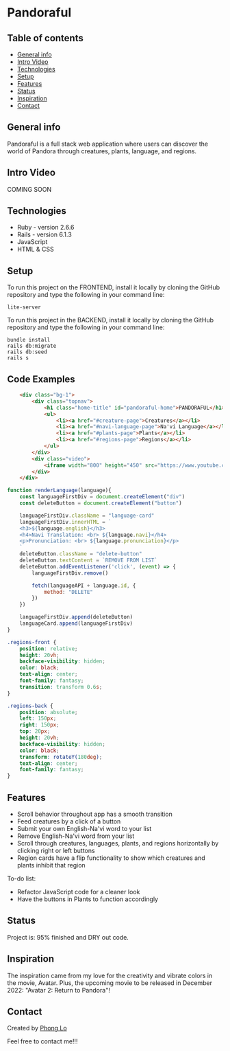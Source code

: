 # Pandoraful

## Table of contents
* [General info](#general-info)
* [Intro Video](#intro-video)
* [Technologies](#technologies)
* [Setup](#setup)
* [Features](#features)
* [Status](#status)
* [Inspiration](#inspiration)
* [Contact](#contact)

## General info
Pandoraful is a full stack web application where users can discover the world of Pandora through creatures, plants, language, and regions.

## Intro Video
COMING SOON
<!-- [Pandoraful on YouTube]() -->

## Technologies
* Ruby - version 2.6.6
* Rails - version 6.1.3
* JavaScript
* HTML & CSS

## Setup
To run this project on the FRONTEND, install it locally by cloning the GitHub repository and type the following in your command line:
```
lite-server
```

To run this project in the BACKEND, install it locally by cloning the GitHub repository and type the following in your command line:
```
bundle install
rails db:migrate
rails db:seed
rails s
```

## Code Examples
```HTML
    <div class="bg-1">
        <div class="topnav">
            <h1 class="home-title" id="pandoraful-home">PANDORAFUL</h1>
            <ul>
                <li><a href="#creature-page">Creatures</a></li>
                <li><a href="#navi-language-page">Na'vi Language</a></li>
                <li><a href="#plants-page">Plants</a></li>
                <li><a href="#regions-page">Regions</a></li>
            </ul>
        </div>
        <div class="video">
            <iframe width="800" height="450" src="https://www.youtube.com/embed/GBGDmin_38E?controls=0&modestbranding=1&showinfo=0&fs=0&start=7&autoplay=1&mute=1" title="YouTube video player" frameborder="0" allow="accelerometer; autoplay; clipboard-write; encrypted-media; gyroscope; picture-in-picture" allowfullscreen></iframe>
        </div>
    </div>
```

```JavaScript
function renderLanguage(language){
    const languageFirstDiv = document.createElement("div")
    const deleteButton = document.createElement("button")

    languageFirstDiv.className = "language-card"
    languageFirstDiv.innerHTML = `
    <h3>${language.english}</h3>
    <h4>Navi Translation: <br> ${language.navi}</h4>
    <p>Pronunciation: <br> ${language.pronunciation}</p>
    `
    deleteButton.className = "delete-button"
    deleteButton.textContent = `REMOVE FROM LIST`
    deleteButton.addEventListener('click', (event) => {
        languageFirstDiv.remove()

        fetch(languageAPI + language.id, {
            method: "DELETE"
        })
    })

    languageFirstDiv.append(deleteButton)
    languageCard.append(languageFirstDiv)
}
```

```CSS
.regions-front {
    position: relative;
    height: 20vh;
    backface-visibility: hidden;
    color: black;
    text-align: center;
    font-family: fantasy;
    transition: transform 0.6s;
}

.regions-back {
    position: absolute;
    left: 150px;
    right: 150px;
    top: 20px;
    height: 20vh;
    backface-visibility: hidden;
    color: black;
    transform: rotateY(180deg);
    text-align: center;
    font-family: fantasy;
}
```

## Features
* Scroll behavior throughout app has a smooth transition
* Feed creatures by a click of a button
* Submit your own English-Na'vi word to your list
* Remove English-Na'vi word from your list
* Scroll through creatures, languages, plants, and regions horizontally by clicking right or left buttons
* Region cards have a flip functionality to show which creatures and plants inhibit that region

To-do list:
* Refactor JavaScript code for a cleaner look
* Have the buttons in Plants to function accordingly

## Status
Project is: 95% finished and DRY out code.

## Inspiration
The inspiration came from my love for the creativity and vibrate colors in the movie, Avatar. Plus, the upcoming movie to be released in December 2022: "Avatar 2: Return to Pandora"!

## Contact
Created by [Phong Lo](https://www.linkedin.com/in/phong-lo)

Feel free to contact me!!!